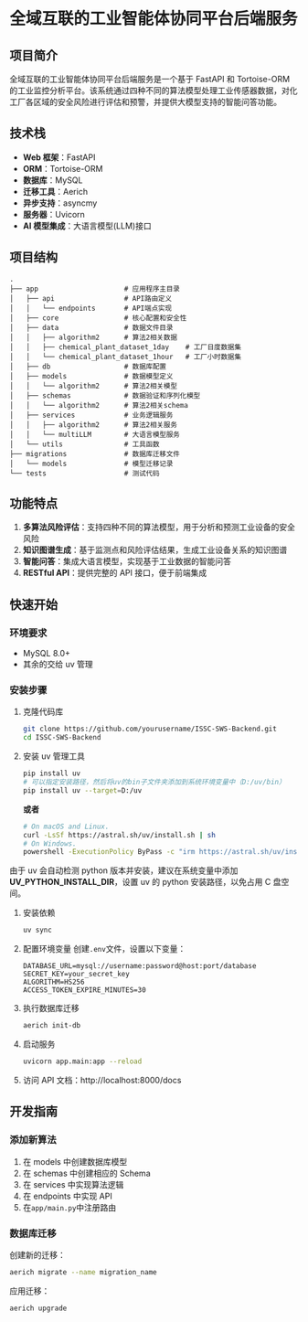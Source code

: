 # 全域互联的工业智能体协同平台后端服务

## 项目简介

全域互联的工业智能体协同平台后端服务是一个基于 FastAPI 和 Tortoise-ORM 的工业监控分析平台。该系统通过四种不同的算法模型处理工业传感器数据，对化工厂各区域的安全风险进行评估和预警，并提供大模型支持的智能问答功能。

## 技术栈

- **Web 框架**：FastAPI
- **ORM**：Tortoise-ORM
- **数据库**：MySQL
- **迁移工具**：Aerich
- **异步支持**：asyncmy
- **服务器**：Uvicorn
- **AI 模型集成**：大语言模型(LLM)接口

## 项目结构

```
.
├── app                     # 应用程序主目录
│   ├── api                 # API路由定义
│   │   └── endpoints       # API端点实现
│   ├── core                # 核心配置和安全性
│   ├── data                # 数据文件目录
│   │   ├── algorithm2      # 算法2相关数据
│   │   ├── chemical_plant_dataset_1day    # 工厂日度数据集
│   │   └── chemical_plant_dataset_1hour   # 工厂小时数据集
│   ├── db                  # 数据库配置
│   ├── models              # 数据模型定义
│   │   └── algorithm2      # 算法2相关模型
│   ├── schemas             # 数据验证和序列化模型
│   │   └── algorithm2      # 算法2相关schema
│   ├── services            # 业务逻辑服务
│   │   ├── algorithm2      # 算法2相关服务
│   │   └── multiLLM        # 大语言模型服务
│   └── utils               # 工具函数
├── migrations              # 数据库迁移文件
│   └── models              # 模型迁移记录
└── tests                   # 测试代码
```

## 功能特点

1. **多算法风险评估**：支持四种不同的算法模型，用于分析和预测工业设备的安全风险
2. **知识图谱生成**：基于监测点和风险评估结果，生成工业设备关系的知识图谱
3. **智能问答**：集成大语言模型，实现基于工业数据的智能问答
4. **RESTful API**：提供完整的 API 接口，便于前端集成

## 快速开始

### 环境要求

- MySQL 8.0+
- 其余的交给 uv 管理

### 安装步骤

1. 克隆代码库

   ```bash
   git clone https://github.com/yourusername/ISSC-SWS-Backend.git
   cd ISSC-SWS-Backend
   ```

2. 安装 uv 管理工具

   ```bash
   pip install uv
   # 可以指定安装路径，然后将uv的bin子文件夹添加到系统环境变量中（D:/uv/bin）
   pip install uv --target=D:/uv
   ```

   **或者**

   ```bash
   # On macOS and Linux.
   curl -LsSf https://astral.sh/uv/install.sh | sh
   # On Windows.
   powershell -ExecutionPolicy ByPass -c "irm https://astral.sh/uv/install.ps1 | iex"
   ```

由于 uv 会自动检测 python 版本并安装，建议在系统变量中添加**UV_PYTHON_INSTALL_DIR**，设置 uv 的 python 安装路径，以免占用 C 盘空间。

1. 安装依赖

   ```bash
   uv sync
   ```

2. 配置环境变量
   创建`.env`文件，设置以下变量：

   ```
   DATABASE_URL=mysql://username:password@host:port/database
   SECRET_KEY=your_secret_key
   ALGORITHM=HS256
   ACCESS_TOKEN_EXPIRE_MINUTES=30
   ```

3. 执行数据库迁移

   ```bash
   aerich init-db
   ```

4. 启动服务

   ```bash
   uvicorn app.main:app --reload
   ```

5. 访问 API 文档：http://localhost:8000/docs

## 开发指南

### 添加新算法

1. 在 models 中创建数据库模型
2. 在 schemas 中创建相应的 Schema
3. 在 services 中实现算法逻辑
4. 在 endpoints 中实现 API
5. 在`app/main.py`中注册路由

### 数据库迁移

创建新的迁移：

```bash
aerich migrate --name migration_name
```

应用迁移：

```bash
aerich upgrade
```
